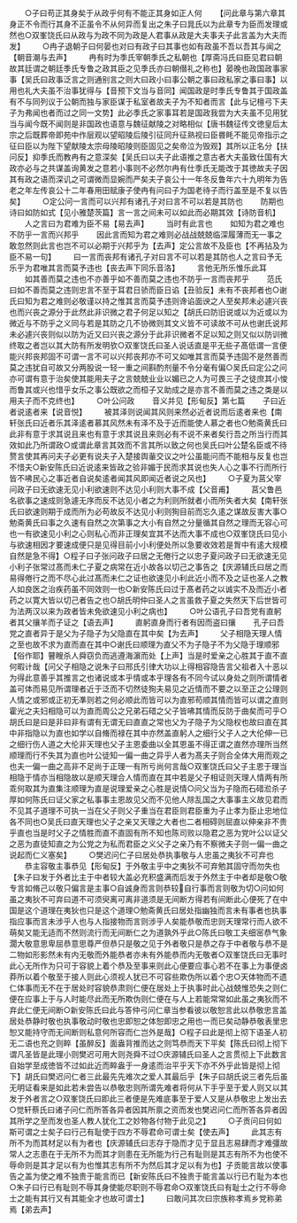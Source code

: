 <!-- { "loadSidebar": true } -->
　　○子曰苟正其身矣于从政乎何有不能正其身如正人何
　　【问此章与第六章其身正不令而行其身不正虽令不从何异而复出之朱子曰晁氏以为此章专为臣而发理或然也○双峯饶氏曰从政与为政不同为政是人君事从政是大夫事夫子此言盖为大夫而发】
　　○冉子退朝子曰何晏也对曰有政子曰其事也如有政虽不吾以吾其与闻之【朝音潮与去声】
　　冉有时为季氏宰朝季氏之私朝也【厚斋冯氏曰臣见君曰朝故其廷谓之朝廷季氏专鲁之政其臣之见季氏亦曰朝僣礼之称也】晏晚也政国政事家事【吴氏曰政事泛言之则通别言之则大曰政小曰事公朝之事曰政私家之事曰事】以用也礼大夫虽不治事犹得与【音预下文当与音同】闻国政是时季氏专鲁其于国政盖有不与同列议于公朝而独与家臣谋于私室者故夫子为不知者而言【此与记檀弓下夫子为弗闻也者而过之同一文势】此必季氏之家事耳若是国政我尝为大夫虽不见用犹当与闻今既不闻则是非国政也语意与魏征献陵之对略相似【唐书魏征传文徳皇后太宗之后既葬帝即苑中作层观以望昭陵后陵引征同升征熟视曰臣昬眊不能见帝指示之征曰臣以为陛下望献陵太宗母陵昭陵则臣固见之矣帝泣为毁观】其所以正名分【扶问反】抑季氏而教冉有之意深矣【吴氏曰以夫子此语推之意古者大夫虽致仕国有大政亦必与之共谋盖询黄发之意若小事则不必然尔冉有仕季氏无能改于其徳故夫子因其有政之语而深讥之可谓微而显婉而严矣夫子哀公十一年冬反鲁年六十九明年为告老之年左传哀公十二年春用田赋康子使冉有问曰子为国老待子而行盖至是不复以告矣】
　　○定公问一言而可以兴邦有诸孔子对曰言不可以若是其防也
　　防期也诗曰如防如式【见小雅楚茨篇】言一言之间未可以如此而必期其效【诗防音机】
　　人之言曰为君难为臣不易【易去声】
　　当时有此言也
　　如知为君之难也不防乎一言而兴邦乎
　　因此言而知为君之难则必战战兢兢临深履薄而无一事之敢忽然则此言也岂不可以必期于兴邦乎为【去声】定公言故不及臣也【不再拈及为臣不易一句】
　　曰一言而丧邦有诸孔子对曰言不可以若是其防也人之言曰予无乐乎为君唯其言而莫予违也【丧去声下同乐音洛】
　　言他无所乐惟乐此耳
　　如其善而莫之违也不亦善乎如不善而莫之违也不防乎一言而丧邦乎
　　范氏曰如不善而莫之违则忠言不至于耳君日骄而臣日谄【丑验反】未有不丧邦者也○谢氏曰知为君之难则必敬谨以持之惟其言而莫予违则谗谄面谀之人至矣邦未必遽兴丧也而兴丧之源分于此然此非识微之君子何足以知之【胡氏曰防旧说或以为近或以为微近与不防乎之义同与若是其防之几不协微则其文义皆不可读故不可从也谢氏说邦未必遽兴丧则似以防为近又曰兴丧之源分于此非识微者不足以知之则又似以防训微终取之者岂以其大防有所发明欤○双峯饶氏曰圣人说话直是平无些子髙低谓一言便能兴邦丧邦固不可谓一言不可以兴邦丧邦亦不可又如唯其言而莫予违固不是然善而莫之违犹自可故又分两股说一轻一重之间斟酌剂量不令分毫有偏○吴氏曰定公之问亦可谓有意于治矣使其能用夫子之言兢兢业业以媚已之人为可畏三子之徒庶其小悛而鲁其或兴也惜乎女乐之事公既欲之而桓子又助成之是亦言不善而莫之违之类是以用夫子而不克终也】
　　○叶公问政
　　音义并见【形甸反】第七篇
　　子曰近者说逺者来【说音悦】
　　被其泽则说闻其风则来然必近者说而后逺者来也【南轩张氏曰近者乐其泽逺者慕其风然未有泽不及于近而能使人慕之者也○勉斋黄氏曰此非有意于求其说且来也有意于求其说且来则必有不说不来者矣行吾之所当行而其效如此乃所谓政○或谓此章言其效而不言其所以致之何也吴氏曰叶公楚名臣或不待赘言使其再问夫子必更有说夫子入楚接舆軰交议之叶公虽能问而不能相与反复也岂不惜夫○新安陈氏曰近说逺来皆政之验非媚于民而求其说也失人心之事不行而所行皆不咈民心之事近者自说矣逺者闻其风即闻近者说之风也】
　　○子夏为莒父宰问政子曰无欲速无见小利欲速则不达见小利则大事不成【父音甫】
　　莒父鲁邑名欲事之速成则急遽无序而反不达见小者之为利则所就者小而所失者大矣【南轩张氏曰欲速则期于成而所为必苟故反不达见小利则狥目前而忘久逺之谋故反害大事○勉斋黄氏曰事之久速有自然之次第事之大小有自然之分量循其自然之理而无容心可也一有欲速见小利之心则私心而非正理矣宜其不达而大事不成也○双峯饶氏曰见小与欲速相因才要速成便只是见得目前小小利便处所以急要收效若是胷中有逺大规模自然是急不得】○程子曰子张问政子曰居之无倦行之以忠子夏问政子曰无欲速无见小利子张常过髙而未仁子夏之病常在近小故各以切己之事告之【庆源辅氏曰居之而易得倦行之而不尽心此过髙而未仁之证也欲速见小利此近小而不及之证也圣人之教人如良医之治疾药虽不同效则一也○新安陈氏曰过于髙者药之以诚实不及而近小者药之以寛大皆以切己者告之也○胡氏明仲曰圣人之言虽救子夏之失然天下后世皆可为法两汉以来为政者皆未免欲速见小利之病也】
　　○叶公语孔子曰吾党有直躬者其父攘羊而子证之【语去声】
　　直躬直身而行者有因而盗曰攘
　　孔子曰吾党之直者异于是父为子隐子为父隐直在其中矣【为去声】
　　父子相隐天理人情之至也故不求为直而直在其中○谢氏曰顺理为直父不为子隐子不为父隐于理顺邪【俗作耶】瞽瞍杀人舜窃负而逃遵海濵而处【上声】当是时爱亲之心胜其于直不直何暇计哉【问父子相隐之说朱子曰邢氏引律大功以上得相容隐告言父祖者入十恶以为得此意善乎其推言之也诸说或本乎情或本乎理各有不同今试以身处之则所谓情者盖可体而易见所谓理者近于泛而不切然徒狥夫易见之近情而不要之以至正之公理则人情之或邪或正初无凖则若之何必顺此而皆可以为直邪苟顺其情而皆可以谓之直则霍光之夫妇相隐可以为直而周公之兄弟石碏之父子皆咈其情而反防于曲矣而可乎○胡氏曰是曰是非曰非有谓有无谓无曰直直之常也父为子隐子为父隐权也故曰直在其中非指隐以为直也如学以自脩而禄在其中亦然盖直躬人之细行父子人之大伦伸一已之细行伤人道之大伦非天理也父子主恩委曲以全其恩虽不得正谓之直然亦理所当然顺理而行不失其为直也叶公徒知一偏一曲之异乎人者为髙夫子则合全体大用而观之也夫一偏一曲之高非不足尚于正理一有所亏尚何言哉○双峯饶氏曰父子主恩于理当相隐于情亦当相隐故以是顺天理合人情而直在其中若是父子相证则天理人情两有所乖何取其为直集注顺理为直是说理爱亲之心胜是说情○问父当为子隐而石碏涖杀子厚如何陈氏曰证父家之私事事主恩故见父而不见他人除乱国之大事事主义故见君而不见其子道理不可执一当在父子则父子重当在君臣则君臣重为子止孝为臣止忠地位各不同也○吴氏曰直天理也父子之亲又天理之大者也二者相碍则屈直以伸亲非不贵乎直也当是时父子之情胜而直不直固有所不知也陈司败以隐君之恶为党叶公以证父之恶为直徒知直之为公党之为私而君臣之义父子之亲乃有不察微夫子则一偏一曲之说起而仁义塞矣】
　　○樊迟问仁子曰居处恭执事敬与人忠虽之夷狄不可弃也
　　恭主容敬主事恭见【形甸反】于外敬主乎中之夷狄不可弃勉其固守而勿失也【朱子曰发于外者比主于中者较大盖必充积盛满而后发于外然主于中者却是敬○敬专言如脩己以敬只偏言是主事○自诚身而言则恭较自行事而言则敬为切○问如何虽之夷狄不可弃曰道不可须臾离可离非道须是无间断方得若有间断此心便死了在中国是这个道理在夷狄也只是这个道理○勉斋黄氏曰居处指幽独而言未有事者也执事指应事而言未涉乎人也与人指接物而言则涉乎人矣能恭敬而忠则天理常行而人欲不萌矣又能无适而不然则流行而无间断仁之为道孰外乎此○陈氏曰敬工夫细宻恭气象濶大敬意思卑屈恭意思尊严但恭只是敬之见于外者敬只是恭之存于中者敬与恭不是二物如形影然未有内无敬而外能恭者亦未有外能恭而内无敬者○双峯饶氏曰无事时此心无所作为只可于容貌上着个恭及至事来则此心便要应事心若不在事上为事便卤莽所以着个敬至于接人则此心须视人犹已不可容些欺伪所以着个忠○天体物而不遗仁体事而无不在于居处时容貌恭肃则仁便在居处上于执事时此心战兢惟恐失之则仁便在应事上于与人时能尽此而无所欺伪则仁便在与人上若能常常如此虽之夷狄而不弃此仁便无间断○新安陈氏曰此与答仲弓问仁章当参看彼以敬恕言此以恭敬忠言盖居处恭静时敬也执事敬动时敬也忠即恕之体恕即忠之用也一而已矣动静恭敬表里忠恕又能持守而无间断则私意何所容而仁岂外是哉】○程子曰此是彻上彻下语圣人初无二语也充之则睟【虽醉反】面盎背推而达之则笃恭而天下平矣【陈氏曰彻上彻下谓凡圣皆是此理小则樊迟可用大则尧舜不过○庆源辅氏曰圣人之言贯彻上下此数言自始学至成徳皆不过如此近而睟盎于一身逺而治平乎天下亦不外乎此皆是彻上彻下】胡氏曰樊迟问仁者三此最先先难次之爱人其最后乎【朱子曰胡氏说三者先后虽无明证看来是如此若未尝告以恭敬忠则所谓先难者将何从下手乎至于爱人则又以其发于外者言之○双峯饶氏曰即此三者便是先难底事至于爱人又是从恭敬忠上发出去○觉轩蔡氏曰诸子问仁而所答各异者因其所禀之资而发也樊迟问仁而所答各异者因其所学之至而发也圣人教人犹化工之妙物各付物于此见之】
　　○子贡问曰何如斯可谓之士矣子曰行己有耻使于四方不辱君命可谓士矣【使去声】
　　此其志有所不为而其材足以有为者也【庆源辅氏曰志存于隐而才见于显且志易肆而才难彊故常人之志患在于无所不为而其才则患在无所能为行己有耻则是其志有所不为也使不辱命则是其才足以有为也惟其志有所不为然后其才足以有为也】子贡能言故以使事告之盖为使之难不独贵于能言而已【新安陈氏曰不独贵于能言盖以行已冇耻为本也○朱子曰行已有耻则不辱其身使能尽职则不辱君命○双峯饶氏曰有耻士之行不辱命士之能有其行又有其能全才也故可谓士】
　　曰敢问其次曰宗族称孝焉乡党称弟焉【弟去声】
